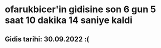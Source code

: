 # ofarukbicer'in gidisine son 6 gun 5 saat 10 dakika 14 saniye kaldi

## Gidis tarihi: 30.09.2022 :(